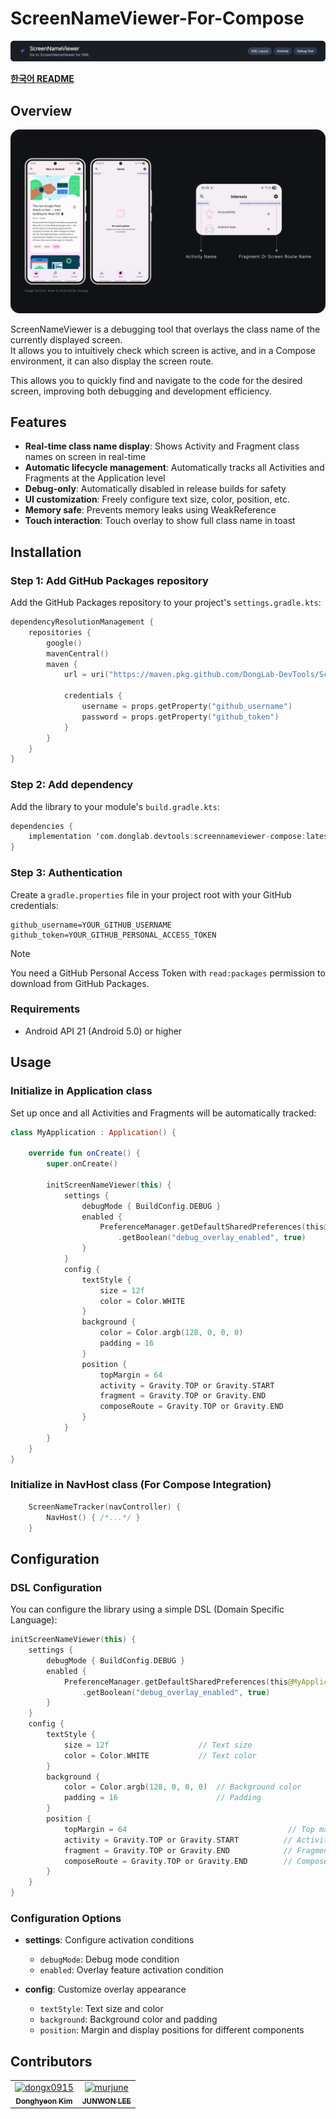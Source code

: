 # ScreenNameViewer-For-Compose
![sample](https://github.com/DongLab-DevTools/ScreenNameViewer-For-Compose/blob/9c53027addec40826ed428567965cfc46d17149f/.github/docs/images/screen_name_viewer_link_thumb_xml_en.png)

**[한국어 README](./README_ko.md)**

## Overview

![sample](https://github.com/DongLab-DevTools/ScreenNameViewer-For-Compose/blob/eae99cecc086002a6958e12620ec80647c89822f/.github/docs/images/screennameviewer-compose-exmaple.png)

ScreenNameViewer is a debugging tool that overlays the class name of the currently displayed screen.  
It allows you to intuitively check which screen is active, and in a Compose environment, it can also display the screen route.

This allows you to quickly find and navigate to the code for the desired screen, improving both debugging and development efficiency.

## Features

- **Real-time class name display**: Shows Activity and Fragment class names on screen in real-time
- **Automatic lifecycle management**: Automatically tracks all Activities and Fragments at the Application level
- **Debug-only**: Automatically disabled in release builds for safety
- **UI customization**: Freely configure text size, color, position, etc.
- **Memory safe**: Prevents memory leaks using WeakReference
- **Touch interaction**: Touch overlay to show full class name in toast

## Installation

### Step 1: Add GitHub Packages repository

Add the GitHub Packages repository to your project's `settings.gradle.kts`:

```kotlin
dependencyResolutionManagement {
    repositories {
        google()
        mavenCentral()
		maven {
            url = uri("https://maven.pkg.github.com/DongLab-DevTools/ScreenNameViewer-For-Compose")

            credentials {
                username = props.getProperty("github_username")
                password = props.getProperty("github_token")
            }
        }
    }
}
```

### Step 2: Add dependency

Add the library to your module's `build.gradle.kts`:

```kotlin
dependencies {
    implementation 'com.donglab.devtools:screennameviewer-compose:latestVersion'
}
```

### Step 3: Authentication

Create a `gradle.properties` file in your project root with your GitHub credentials:

```properties
github_username=YOUR_GITHUB_USERNAME
github_token=YOUR_GITHUB_PERSONAL_ACCESS_TOKEN
```

> [!NOTE]
> You need a GitHub Personal Access Token with `read:packages` permission to download from GitHub Packages.

### Requirements
- Android API 21 (Android 5.0) or higher

## Usage

### Initialize in Application class

Set up once and all Activities and Fragments will be automatically tracked:

```kotlin
class MyApplication : Application() {

    override fun onCreate() {
        super.onCreate()

        initScreenNameViewer(this) {
            settings {
                debugMode { BuildConfig.DEBUG }
                enabled {
                    PreferenceManager.getDefaultSharedPreferences(this@MyApplication)
                        .getBoolean("debug_overlay_enabled", true)
                }
            }
            config {
                textStyle {
                    size = 12f
                    color = Color.WHITE
                }
                background {
                    color = Color.argb(128, 0, 0, 0)
                    padding = 16
                }
                position {
                    topMargin = 64
                    activity = Gravity.TOP or Gravity.START
                    fragment = Gravity.TOP or Gravity.END
                    composeRoute = Gravity.TOP or Gravity.END
                }
            }
        }
    }
}
```

### Initialize in NavHost class (For Compose Integration)

```kotlin
    ScreenNameTracker(navController) {
        NavHost() { /*...*/ }
    }
```

## Configuration

### DSL Configuration

You can configure the library using a simple DSL (Domain Specific Language):

```kotlin
initScreenNameViewer(this) {
    settings {
        debugMode { BuildConfig.DEBUG }
        enabled {
            PreferenceManager.getDefaultSharedPreferences(this@MyApplication)
                .getBoolean("debug_overlay_enabled", true)
        }
    }
    config {
        textStyle {
            size = 12f                    // Text size
            color = Color.WHITE           // Text color
        }
        background {
            color = Color.argb(128, 0, 0, 0)  // Background color
            padding = 16                      // Padding
        }
        position {
            topMargin = 64                                    // Top margin
            activity = Gravity.TOP or Gravity.START          // Activity display position
            fragment = Gravity.TOP or Gravity.END            // Fragment display position
            composeRoute = Gravity.TOP or Gravity.END        // Compose Route display position
        }
    }
}
```

### Configuration Options

- **settings**: Configure activation conditions
  - `debugMode`: Debug mode condition
  - `enabled`: Overlay feature activation condition

- **config**: Customize overlay appearance
  - `textStyle`: Text size and color
  - `background`: Background color and padding
  - `position`: Margin and display positions for different components

## Contributors

<!-- readme: collaborators,contributors -start -->
<table>
	<tbody>
		<tr>
            <td align="center">
                <a href="https://github.com/dongx0915">
                    <img src="https://avatars.githubusercontent.com/u/63500239?v=4" width="100;" alt="dongx0915"/>
                    <br />
                    <sub><b>Donghyeon Kim</b></sub>
                </a>
            </td>
            <td align="center">
                <a href="https://github.com/murjune">
                    <img src="https://avatars.githubusercontent.com/u/87055456?v=4" width="100;" alt="murjune"/>
                    <br />
                    <sub><b>JUNWON LEE</b></sub>
                </a>
            </td>
		</tr>
	<tbody>
</table>
<!-- readme: collaborators,contributors -end -->
